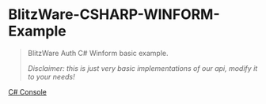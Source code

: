 # BlitzWare-CSHARP-WINFORM-Example
>
> BlitzWare Auth C# Winform basic example.
>
> *Disclaimer: this is just very basic implementations of our api, modify it to your needs!*

[C# Console](https://github.com/LanderDK/BlitzWare-CSHARP-Example
)
